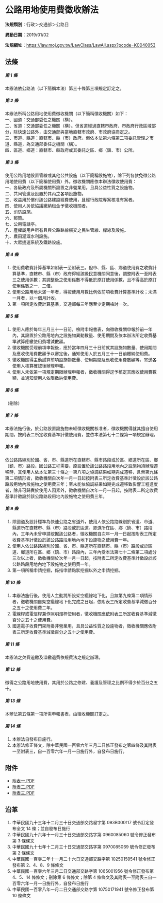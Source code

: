 # 公路用地使用費徵收辦法

**法規類別**：行政＞交通部＞公路目

**異動日期**：2019/01/02  

**法規網址**：https://law.moj.gov.tw/LawClass/LawAll.aspx?pcode=K0040053





## 法條
##### 第 1 條
本辦法依公路法（以下簡稱本法）第三十條第三項規定訂定之。

##### 第 2 條
本辦法所稱公路用地使用費徵收機關（以下簡稱徵收機關）如下：  
一、國道：交通部委任之機關（構）。  
二、省道：交通部委任之機關（構）。但省道經過直轄市政府、市政府行政區域部分，除快速公路外，由交通部與當地直轄市政府、市政府協商定之。  
三、市道、縣道：直轄市、縣（市）政府。但依本法第六條第二項委託管理之市道、縣道，為交通部委任之機關（構）。  
四、區道、鄉道：直轄市、縣政府或其委託之區、鄉（鎮、市）公所。

##### 第 3 條
使用公路用地設置管線或其他公共設施（以下簡稱設施物），除下列各款免徵公路用地使用費（以下簡稱使用費）外，徵收機關應依本辦法徵收使用費：  
一、各級政府及所屬機關所設置之非營業用，且具公益性質之設施物。  
二、共同管道及設置於其內之各項設施物。  
三、收益用於償付該公路建設經費使用，且經行政院專案核准有案者。  
四、使用人另依協議繳納租金予徵收機關者。  
五、消防設施。  
六、郵筒。  
七、公用電話亭。  
八、產權屬用戶所有且與公路路線橫交之民生管線、桿線及設施。  
九、農田灌溉水利設施。  
十、大眾捷運系統及鐵路設施。

##### 第 4 條
1. 使用費收費計算基準如附表一至附表三。但市、縣、區、鄉道使用費之收費計算基準，直轄市、縣（市）政府得經該級民意機關同意後，調整附表一至附表三之使用係數；其調整後之使用係數不得低於原訂使用係數，且不得高於原訂使用係數之一．二倍。
1. 使用公路用地未滿一年者，得按使用月數比例依前項收費計算基準計收；未滿一月者，以一個月計收。
1. 第一項所定收費計算基準，交通部每三年應至少定期檢討一次。

##### 第 5 條
1. 使用人應於每年三月三十一日前，檢附申報書表，向徵收機關申報於前一年內，其設置於公路用地內之設施物異動數量、使用期間及依本辦法所定收費基準試算應繳使用費增減數額。
1. 徵收機關受理前項申報後，應於當年四月三十日前就其設施物數量、使用期間及應收使用費數額予以審定後，通知使用人於五月三十一日前繳納使用費。
1. 徵收機關得主動試算前項設施物數量、使用期間及應收使用費數額等，寄送各使用人核算確認後辦理申報。
1. 使用人未依第一項規定期限辦理申報者，徵收機關得逕予核定其應收使用費數額，並通知使用人依限繳納使用費。

##### 第 6 條
（刪除）

##### 第 7 條
本辦法施行後，於公路設置設施物未經徵收機關核准者，徵收機關得就其擅自使用期間，按附表二所定收費基準計徵使用費，並依本法第七十二條第一項規定辦理。

##### 第 8 條
依公路路線別於國、省、市、縣道所在直轄市、縣市路段或於區、鄉道所在區、鄉（鎮、市）路段，因公路工程需要，原設置於該公路路段用地內之設施物須辦理遷移時，其使用人依本法第三十條之一第八項之協調結果如期完成遷移，且無第九條第二項情形者，徵收機關自次年一月一日起按附表三所定收費基準計徵設於該公路路段用地內設施物之使用費三年；至未能依協調結果如期完成遷移致影響工程進度者，除非可歸責於使用人因素外，徵收機關自次年一月一日起，按附表二所定收費基準計徵設於該公路路段用地內設施物之使用費三年。

##### 第 9 條
1. 除國道及設計標準為快速公路之省道外，使用人依公路路線別於省道、市道、縣道所在直轄市、縣（市）路段或於區道、鄉道所在區、鄉（鎮、市）路段內，三年內未曾申請挖掘該公路者，徵收機關自次年一月一日起按附表三所定收費基準計徵設於該公路路段用地內地下設施物之使用費一年。
1. 使用人依公路路線別於國、省、市、縣道所在直轄市、縣（市）路段或於區道、鄉道所在區、鄉（鎮、市）路段內，三年內受本法第七十二條第二項處分三次以上者，徵收機關於次年一月一日起，按附表二所定收費基準計徵設於該公路路段用地內地下設施物之使用費一年。
1. 第一項所稱申請挖掘，係指申請點狀挖掘以外之申請挖掘。

##### 第 10 條
1. 本辦法施行後，使用人主動將所設架空纜線地下化，且無第九條第二項情形者，徵收機關自架空纜線地下化完成之日起，依附表三所定收費基準減徵百分之五十之使用費二年。
1. 電線桿或電信桿兼作照明燈桿使用者，徵收機關應依附表三所定收費基準減徵百分之五十之使用費。
1. 國道電子收費門架附掛非營業用，且具公益性質之設施物者，徵收機關應依附表三所定收費基準減徵百分之五十之使用費。

##### 第 11 條
本辦法之欠費追繳及溢繳退費依規費法之規定辦理。

##### 第 12 條
徵得之公路用地使用費，其用於公路之修建、養護及管理之比例不得少於百分之五十。

##### 第 13 條
本辦法第五條第一項所需申報書表，由徵收機關訂定之。

##### 第 14 條
1. 本辦法自發布日施行。
1. 本辦法修正條文，除中華民國一百零六年三月二日修正發布之第四條及其附表一至附表三，自一百零六年一月一日施行外，自發布日施行。
## 附件
* [附表一.PDF](https://law.moj.gov.tw/LawClass/LawGetFile.ashx?FileId=0000192982)
* [附表二.PDF](https://law.moj.gov.tw/LawClass/LawGetFile.ashx?FileId=0000192983)
* [附表三.PDF](https://law.moj.gov.tw/LawClass/LawGetFile.ashx?FileId=0000192984)
## 沿革
1. 中華民國九十三年十二月三十日交通部交路發字第 093B000117 號令訂定發布全文 14 條；並自發布日施行
1. 中華民國九十六年十一月三十日交通部交路字第 0960085060 號令修正發布第 3  條條文                                              
1. 中華民國九十七年十二月三十日交通部交路字第 0970085069 號令修正發布第 2  條條文 
1. 中華民國一百零二年十一月二十六日交通部交路字第 10250159541  號令修正發布第 2、4、8、9 條條文
1. 中華民國一百零六年三月二日交通部交路字第 1065001956 號令修正發布第 4、5、14 條條文；刪除第 6  條條文；除第 4  條條文及其附表一至附表三自一百零六年一月一日施行外，自發布日施行
1. 中華民國一百零八年一月二日交通部交路字第 10750171941  號令修正發布第 10 條條文
